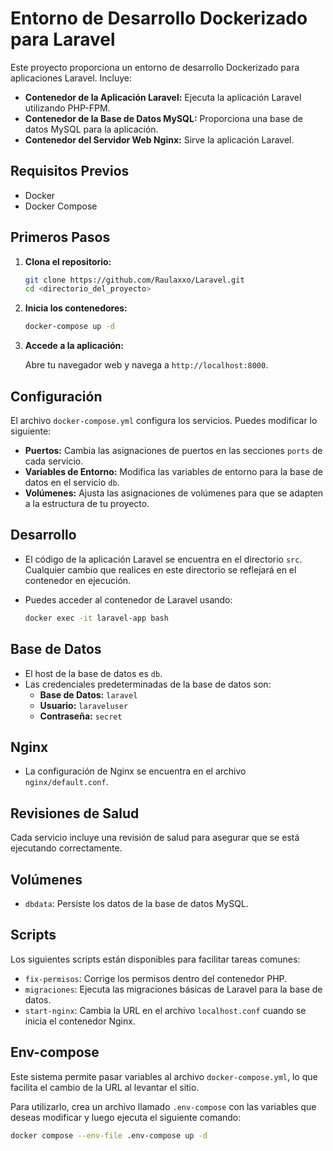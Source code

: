 # Entorno de Desarrollo Dockerizado para Laravel

Este proyecto proporciona un entorno de desarrollo Dockerizado para aplicaciones Laravel. Incluye:

*   **Contenedor de la Aplicación Laravel:** Ejecuta la aplicación Laravel utilizando PHP-FPM.
*   **Contenedor de la Base de Datos MySQL:** Proporciona una base de datos MySQL para la aplicación.
*   **Contenedor del Servidor Web Nginx:** Sirve la aplicación Laravel.

## Requisitos Previos

*   Docker
*   Docker Compose

## Primeros Pasos

1.  **Clona el repositorio:**

    ```bash
    git clone https://github.com/Raulaxxo/Laravel.git
    cd <directorio_del_proyecto>
    ```

2.  **Inicia los contenedores:**

    ```bash
    docker-compose up -d
    ```

3.  **Accede a la aplicación:**

    Abre tu navegador web y navega a `http://localhost:8000`.

## Configuración

El archivo `docker-compose.yml` configura los servicios. Puedes modificar lo siguiente:

*   **Puertos:** Cambia las asignaciones de puertos en las secciones `ports` de cada servicio.
*   **Variables de Entorno:** Modifica las variables de entorno para la base de datos en el servicio `db`.
*   **Volúmenes:** Ajusta las asignaciones de volúmenes para que se adapten a la estructura de tu proyecto.

## Desarrollo

*   El código de la aplicación Laravel se encuentra en el directorio `src`. Cualquier cambio que realices en este directorio se reflejará en el contenedor en ejecución.
*   Puedes acceder al contenedor de Laravel usando:

    ```bash
    docker exec -it laravel-app bash
    ```

## Base de Datos

*   El host de la base de datos es `db`.
*   Las credenciales predeterminadas de la base de datos son:
    *   **Base de Datos:** `laravel`
    *   **Usuario:** `laraveluser`
    *   **Contraseña:** `secret`

## Nginx

*   La configuración de Nginx se encuentra en el archivo `nginx/default.conf`.

## Revisiones de Salud

Cada servicio incluye una revisión de salud para asegurar que se está ejecutando correctamente.

## Volúmenes

*   `dbdata`: Persiste los datos de la base de datos MySQL.

## Scripts

Los siguientes scripts están disponibles para facilitar tareas comunes:

*   `fix-permisos`: Corrige los permisos dentro del contenedor PHP.
*   `migraciones`: Ejecuta las migraciones básicas de Laravel para la base de datos.
*   `start-nginx`: Cambia la URL en el archivo `localhost.conf` cuando se inicia el contenedor Nginx.

## Env-compose

Este sistema permite pasar variables al archivo `docker-compose.yml`, lo que facilita el cambio de la URL al levantar el sitio.

Para utilizarlo, crea un archivo llamado `.env-compose` con las variables que deseas modificar y luego ejecuta el siguiente comando:

```bash
docker compose --env-file .env-compose up -d 
```
